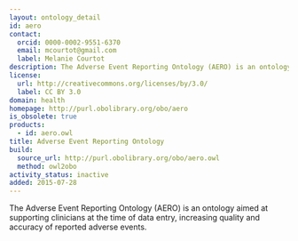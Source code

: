 ```yaml
---
layout: ontology_detail
id: aero
contact:
  orcid: 0000-0002-9551-6370
  email: mcourtot@gmail.com
  label: Melanie Courtot
description: The Adverse Event Reporting Ontology (AERO) is an ontology aimed at supporting clinicians at the time of data entry, increasing quality and accuracy of reported adverse events
license:
  url: http://creativecommons.org/licenses/by/3.0/
  label: CC BY 3.0
domain: health
homepage: http://purl.obolibrary.org/obo/aero
is_obsolete: true
products:
  - id: aero.owl
title: Adverse Event Reporting Ontology
build:
  source_url: http://purl.obolibrary.org/obo/aero.owl
  method: owl2obo
activity_status: inactive
added: 2015-07-28
---
```


The Adverse Event Reporting Ontology (AERO) is an ontology aimed at supporting clinicians at the time of data entry, increasing quality and accuracy of reported adverse events.
